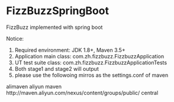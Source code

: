 # FizzBuzzSpringBoot
FizzBuzz implemented with spring boot

Notice:
1. Required environment: JDK 1.8+, Maven 3.5+
2. Application main class: com.zh.fizzbuzz.FizzbuzzApplication
3. UT test suite class: com.zh.fizzbuzz.FizzbuzzApplicationTests
4. Both stage1 and stage2 will output
5. please use the followoing mirros as the settings.conf of maven
  <mirror>
		<id>alimaven</id>
		<name>aliyun maven</name>
		<url>http://maven.aliyun.com/nexus/content/groups/public/</url>
		<mirrorOf>central</mirrorOf>
	</mirror> 
   
